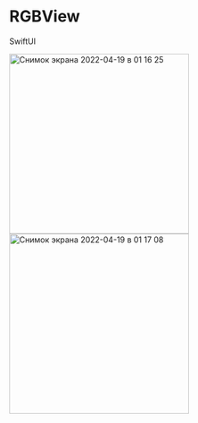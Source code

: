 # RGBView
SwiftUI

<img width="322" alt="Снимок экрана 2022-04-19 в 01 16 25" src="https://user-images.githubusercontent.com/97124792/163886807-8e97ac7d-acad-4c3f-b562-6ff7e7885cd3.png"> <img width="322" alt="Снимок экрана 2022-04-19 в 01 17 08" src="https://user-images.githubusercontent.com/97124792/163886816-f7162e89-df5a-4769-a9b0-7e4f4619b956.png">
